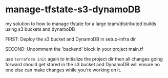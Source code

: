 # manage-tfstate-s3-dynamoDB
my solution to how to manage tfstate for a large team/distributed builds using s3 buckets and dynamoDB

FIRST: Deploy the s3 bucket and DynamoDB in setup-infra dir

SECOND: Uncomment the 'backend' block in your project main.tf

use `terraform init` again to initialize the project dir then all changes going forward should get stored in the s3 bucket and DynamoDB will ensure no one else can make changes while you're working on it.
